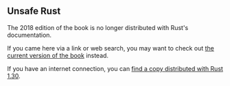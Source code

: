 ## Unsafe Rust

The 2018 edition of the book is no longer distributed with Rust's documentation.

If you came here via a link or web search, you may want to check out [the current version of the book](../ch19-01-unsafe-rust.html) instead.

If you have an internet connection, you can [find a copy distributed with Rust 1.30](https://doc.rust-lang.org/1.30.0/book/2018-edition/ch19-01-unsafe-rust.html).